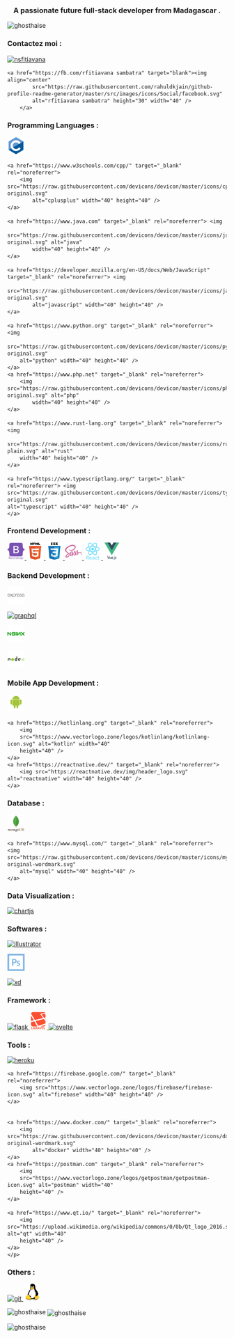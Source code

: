 <h3 align="center">A passionate future full-stack developer from Madagascar .</h3>

<p align="left"> <img src="https://komarev.com/ghpvc/?username=ghosthaise&label=Profile%20views&color=0e75b6&style=flat"
        alt="ghosthaise" /> </p>

<h3 align="left">Contactez moi :</h3>
<p align="left">
    <a href="https://twitter.com/nsfitiavana" target="blank"><img align="center"
            src="https://raw.githubusercontent.com/rahuldkjain/github-profile-readme-generator/master/src/images/icons/Social/twitter.svg"
            alt="nsfitiavana" height="30" width="40" />
    </a>

    <a href="https://fb.com/rfitiavana sambatra" target="blank"><img align="center"
            src="https://raw.githubusercontent.com/rahuldkjain/github-profile-readme-generator/master/src/images/icons/Social/facebook.svg"
            alt="rfitiavana sambatra" height="30" width="40" />
        </a>

</p>

<h3 align="left">Programming Languages :</h3>

<p align="left">
    <a href="https://www.cprogramming.com/" target="_blank" rel="noreferrer">
        <img src="https://raw.githubusercontent.com/devicons/devicon/master/icons/c/c-original.svg" alt="c" width="40"
            height="40" />
    </a>
    
    <a href="https://www.w3schools.com/cpp/" target="_blank" rel="noreferrer">
        <img src="https://raw.githubusercontent.com/devicons/devicon/master/icons/cplusplus/cplusplus-original.svg"
            alt="cplusplus" width="40" height="40" />
    </a>
    
    <a href="https://www.java.com" target="_blank" rel="noreferrer"> <img
            src="https://raw.githubusercontent.com/devicons/devicon/master/icons/java/java-original.svg" alt="java"
            width="40" height="40" />
    </a>
    
    <a href="https://developer.mozilla.org/en-US/docs/Web/JavaScript" target="_blank" rel="noreferrer"> <img
            src="https://raw.githubusercontent.com/devicons/devicon/master/icons/javascript/javascript-original.svg"
            alt="javascript" width="40" height="40" />
    </a>
    
    <a href="https://www.python.org" target="_blank" rel="noreferrer"> <img
        src="https://raw.githubusercontent.com/devicons/devicon/master/icons/python/python-original.svg"
        alt="python" width="40" height="40" />
    </a>
    <a href="https://www.php.net" target="_blank" rel="noreferrer">
        <img src="https://raw.githubusercontent.com/devicons/devicon/master/icons/php/php-original.svg" alt="php"
            width="40" height="40" />
    </a>
    
    <a href="https://www.rust-lang.org" target="_blank" rel="noreferrer"> <img
        src="https://raw.githubusercontent.com/devicons/devicon/master/icons/rust/rust-plain.svg" alt="rust"
        width="40" height="40" />   
    </a>
    
    <a href="https://www.typescriptlang.org/" target="_blank" rel="noreferrer"> <img
    src="https://raw.githubusercontent.com/devicons/devicon/master/icons/typescript/typescript-original.svg"
    alt="typescript" width="40" height="40" />
    </a> 
</p>

<h3 align="left">Frontend Development :</h3>
<p align="left">
<a href="https://getbootstrap.com" target="_blank" rel="noreferrer">
    <img src="https://raw.githubusercontent.com/devicons/devicon/master/icons/bootstrap/bootstrap-plain-wordmark.svg"
        alt="bootstrap" width="40" height="40" />
</a>
<a href="https://www.w3.org/html/" target="_blank" rel="noreferrer"> <img
        src="https://raw.githubusercontent.com/devicons/devicon/master/icons/html5/html5-original-wordmark.svg"
        alt="html5" width="40" height="40" />
</a>
<a href="https://www.w3schools.com/css/" target="_blank" rel="noreferrer">
    <img src="https://raw.githubusercontent.com/devicons/devicon/master/icons/css3/css3-original-wordmark.svg"
        alt="css3" width="40" height="40" />
</a>
<a href="https://sass-lang.com" target="_blank" rel="noreferrer">
    <img
        src="https://raw.githubusercontent.com/devicons/devicon/master/icons/sass/sass-original.svg" alt="sass"
        width="40" height="40" /> 
</a>
<a href="https://reactjs.org/" target="_blank" rel="noreferrer"> <img
    src="https://raw.githubusercontent.com/devicons/devicon/master/icons/react/react-original-wordmark.svg"
    alt="react" width="40" height="40" />
</a>
<a href="https://vuejs.org/" target="_blank" rel="noreferrer">
    <img src="https://raw.githubusercontent.com/devicons/devicon/master/icons/vuejs/vuejs-original-wordmark.svg"
        alt="vuejs" width="40" height="40" />
</a>
</p>


<h3 align="left">Backend Development :</h3>
<p align="left">

<a href="https://expressjs.com" target="_blank" rel="noreferrer">
    <img src="https://raw.githubusercontent.com/devicons/devicon/master/icons/express/express-original-wordmark.svg"
        alt="express" width="40" height="40" />
</a>


<a href="https://graphql.org" target="_blank" rel="noreferrer"> <img
        src="https://www.vectorlogo.zone/logos/graphql/graphql-icon.svg" alt="graphql" width="40" height="40" />
</a>

<a href="https://www.nginx.com" target="_blank" rel="noreferrer">
    <img src="https://raw.githubusercontent.com/devicons/devicon/master/icons/nginx/nginx-original.svg" alt="nginx"
        width="40" height="40" />
</a>

<a href="https://nodejs.org" target="_blank" rel="noreferrer"> <img
        src="https://raw.githubusercontent.com/devicons/devicon/master/icons/nodejs/nodejs-original-wordmark.svg"
        alt="nodejs" width="40" height="40" />
</a>
</p>

<h3 align="left">Mobile App Development :</h3>
<p align="left">
    <a href="https://developer.android.com" target="_blank" rel="noreferrer">
        <img src="https://raw.githubusercontent.com/devicons/devicon/master/icons/android/android-original-wordmark.svg"
            alt="android" width="40" height="40" />
    </a>
    
    <a href="https://kotlinlang.org" target="_blank" rel="noreferrer"> 
        <img
        src="https://www.vectorlogo.zone/logos/kotlinlang/kotlinlang-icon.svg" alt="kotlin" width="40"
        height="40" /> 
    </a>
    <a href="https://reactnative.dev/" target="_blank" rel="noreferrer">
        <img src="https://reactnative.dev/img/header_logo.svg" alt="reactnative" width="40" height="40" />
    </a>
</p>
<h3 align="left">Database :</h3>
<p align="left">
    <a href="https://www.mongodb.com/" target="_blank" rel="noreferrer"> <img
        src="https://raw.githubusercontent.com/devicons/devicon/master/icons/mongodb/mongodb-original-wordmark.svg"
        alt="mongodb" width="40" height="40" />
    </a>
    
    <a href="https://www.mysql.com/" target="_blank" rel="noreferrer">
    <img src="https://raw.githubusercontent.com/devicons/devicon/master/icons/mysql/mysql-original-wordmark.svg"
        alt="mysql" width="40" height="40" />
    </a>
</p>

<h3 align="left">Data Visualization :</h3>

<a href="https://www.chartjs.org" target="_blank" rel="noreferrer">
    <img src="https://www.chartjs.org/media/logo-title.svg" alt="chartjs" width="40" height="40" />
</a>


<h3 align="left">Softwares :</h3>
<p align="left">

<a href="https://www.adobe.com/in/products/illustrator.html" target="_blank" rel="noreferrer"> <img
    src="https://www.vectorlogo.zone/logos/adobe_illustrator/adobe_illustrator-icon.svg" alt="illustrator"
    width="40" height="40" /> 
</a>

<a href="https://www.photoshop.com/en" target="_blank" rel="noreferrer">
<img
src="https://raw.githubusercontent.com/devicons/devicon/master/icons/photoshop/photoshop-line.svg"
alt="photoshop" width="40" height="40" />
</a>

<a href="https://www.adobe.com/products/xd.html" target="_blank" rel="noreferrer"> <img
src="https://cdn.worldvectorlogo.com/logos/adobe-xd.svg" alt="xd" width="40" height="40" />

</a>
</p>

<h3 align="left">Framework :</h3>
<p align="left">

<a href="https://flask.palletsprojects.com/" target="_blank" rel="noreferrer">
    <img src="https://www.vectorlogo.zone/logos/pocoo_flask/pocoo_flask-icon.svg" alt="flask" width="40" height="40" />
</a>
<a href="https://laravel.com/" target="_blank" rel="noreferrer"> <img
                src="https://raw.githubusercontent.com/devicons/devicon/master/icons/laravel/laravel-plain-wordmark.svg"
                alt="laravel" width="40" height="40" />
</a>           
<a href="https://svelte.dev" target="_blank" rel="noreferrer"> <img
    src="https://upload.wikimedia.org/wikipedia/commons/1/1b/Svelte_Logo.svg" alt="svelte" width="40"
    height="40" />
</a>
</p>

<h3 align="left">Tools :</h3>
<p align="left">
    <a href="https://heroku.com" target="_blank" rel="noreferrer">
        <img src="https://www.vectorlogo.zone/logos/heroku/heroku-icon.svg" alt="heroku" width="40" height="40" />
    </a>
    
    
    <a href="https://firebase.google.com/" target="_blank" rel="noreferrer">
        <img src="https://www.vectorlogo.zone/logos/firebase/firebase-icon.svg" alt="firebase" width="40" height="40" />
    </a>
    
    
    <a href="https://www.docker.com/" target="_blank" rel="noreferrer">
        <img src="https://raw.githubusercontent.com/devicons/devicon/master/icons/docker/docker-original-wordmark.svg"
            alt="docker" width="40" height="40" />
    </a>
    <a href="https://postman.com" target="_blank" rel="noreferrer">
        <img
        src="https://www.vectorlogo.zone/logos/getpostman/getpostman-icon.svg" alt="postman" width="40"
        height="40" />
    </a>
    
    <a href="https://www.qt.io/" target="_blank" rel="noreferrer">
        <img src="https://upload.wikimedia.org/wikipedia/commons/0/0b/Qt_logo_2016.svg" alt="qt" width="40"
        height="40" />
    </a>
    </p>

<h3 align="left">Others :</h3>
<p align="left">
    <a href="https://git-scm.com/" target="_blank" rel="noreferrer"> <img
        src="https://www.vectorlogo.zone/logos/git-scm/git-scm-icon.svg" alt="git" width="40" height="40" />
</a>
<a href="https://www.linux.org/" target="_blank" rel="noreferrer">
    <img src="https://raw.githubusercontent.com/devicons/devicon/master/icons/linux/linux-original.svg" alt="linux"
        width="40" height="40" />
</a>
</p>

<p><img align="left"
        src="https://github-readme-stats.vercel.app/api/top-langs?username=ghosthaise&show_icons=true&locale=en&layout=compact"
        alt="ghosthaise" /></p>

<p>&nbsp;<img align="center"
        src="https://github-readme-stats.vercel.app/api?username=ghosthaise&show_icons=true&locale=en"
        alt="ghosthaise" /></p>

<p><img align="center" src="https://github-readme-streak-stats.herokuapp.com/?user=ghosthaise&" alt="ghosthaise" /></p>
